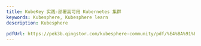 ```yaml
---
title: KubeKey 实践-部署高可用 Kubernetes 集群
keywords: Kubesphere, Kubesphere learn
description: Kubesphere

pdfUrl: https://pek3b.qingstor.com/kubesphere-community/pdf/%E4%BA%91%E5%8E%9F%E7%94%9F%E5%AE%9E%E6%88%98/KubeKey%20%E5%AE%9E%E8%B7%B5-%E9%83%A8%E7%BD%B2%E9%AB%98%E5%8F%AF%E7%94%A8%20Kubernetes%20%E9%9B%86%E7%BE%A4.pdf
---
```


